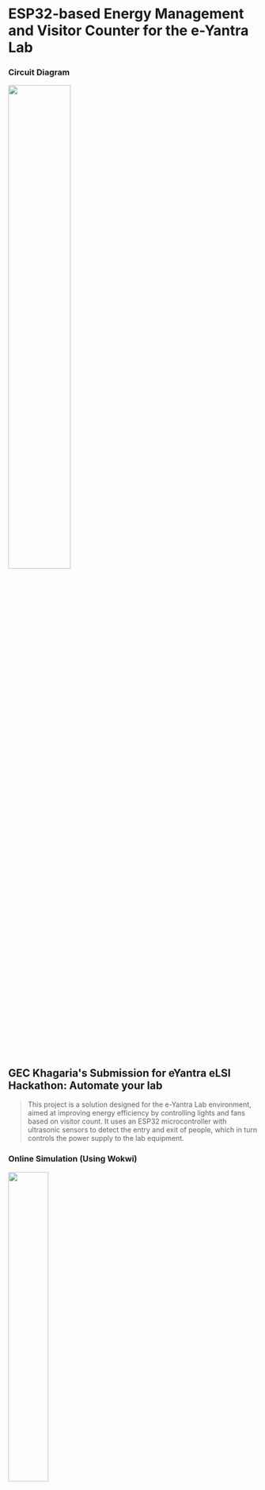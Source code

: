 # ESP32-based Energy Management and Visitor Counter for the e-Yantra Lab
### Circuit Diagram
<img src="https://github.com/satyarth8/-ESP32-based-Energy-Management-and-Visitor-Counter-for-the-e-Yantra-Lab/assets/126249188/5835acc0-a09b-4403-a272-df75b6905c39" style="width:50%;height:auto;" /> 

## GEC Khagaria's Submission for eYantra eLSI Hackathon: Automate your lab 
> This project is a solution designed for the e-Yantra Lab environment, aimed at improving energy efficiency by controlling lights and fans based on visitor count. It uses an ESP32 microcontroller with ultrasonic sensors to detect the entry and exit of people, which in turn controls the power supply to the lab equipment.

### Online Simulation (Using Wokwi)
<img src="https://github.com/satyarth8/-ESP32-based-Energy-Management-and-Visitor-Counter-for-the-e-Yantra-Lab/assets/126249188/63f34762-7fbe-46bc-93a4-b29d99738ffc" style="width:40%;height:auto;" /> 

> https://wokwi.com/projects/396732756594349057

<img src="https://github.com/satyarth8/-ESP32-based-Energy-Management-and-Visitor-Counter-for-the-e-Yantra-Lab/assets/126249188/330030bd-8586-4dab-b410-b71acc2b0c36" style="width:40%;height:auto;" /> 

> https://www.tinkercad.com/things/7Fbl2wsHccv-copy-of-copy-of-copy-of-ultrasonic-with-led/editel?tenant=circuits

### Demonstration Video
> https://www.youtube.com/watch?v=TaXw040LogM

### Components Used
- ESP32 microcontroller
- LiquidCrystal display (16x2)
- Ultrasonic sensors (HC-SR04) for entry and exit detection
- Relay module for controlling power to lights and fans
- Breadboard and jumper wires for connections


## Setup and Installation
1. Connect the components as per the circuit diagram.
2. Flash the code onto the ESP32 microcontroller using Arduino IDE or another compatible tool.
3. Open a serial monitor to view output data and debug information.
4. Ensure the relay is connected to a power supply that controls the lab's lights and fans.
5. Power up the system to start monitoring visitors and controlling lab equipment.

## Usage
- if( ```IN Sensor``` detects a person )
    check the ```OUT sensor``` for 3 seconds , using of a loop of 10, having delay of 300ms...
        if(``` OUT Sensor``` detected a person within that time period than increase the count of person in room and , activate relay accordingly...
  the vice versa happens to detect if the person has exited the lab.
  
## Project Overview
The project aims to automate energy management by switching on/off lab lights and fans based on the number of people in the lab. It uses ultrasonic sensors to detect when someone enters or exits the lab. The system displays the current count of visitors on an LCD screen and can also relay this information through a serial interface.

## Contact
For questions, suggestions, or contributions, feel free to open an issue or submit a pull request. You can also reach us via email at [satyarthaprakash7168@gmail.com].
